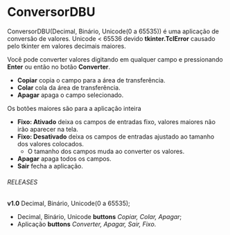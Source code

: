 # ConversorDBU
ConversorDBU(Decimal, Binário, Unicode(0 a 65535)) é uma aplicação de conversão de valores. Unicode &lt; 65536 devido **tkinter.TclError** causado pelo tkinter em valores decimais maiores.

Você pode converter valores digitando em qualquer campo e pressionando **Enter** ou então no botão **Converter**.
  - **Copiar** copia o campo para a área de transferência.
  - **Colar** cola da área de transferência.
  - **Apagar** apaga o campo selecionado.

Os botões maiores são para a aplicação inteira
  - **Fixo: Ativado** deixa os campos de entradas fixo, valores maiores não irão aparecer na tela.
  - **Fixo: Desativado** deixa os campos de entradas ajustado ao tamanho dos valores colocados.
    - O tamanho dos campos muda ao converter os valores.
  - **Apagar** apaga todos os campos.
  - **Sair** fecha a aplicação.
  
###### RELEASES 
**v1.0** Decimal, Binário, Unicode(0 a 65535);
 - Decimal, Binário, Unicode **buttons** *Copiar, Colar, Apagar*;
 - Aplicação **buttons** *Converter, Apagar, Sair, Fixo*.
